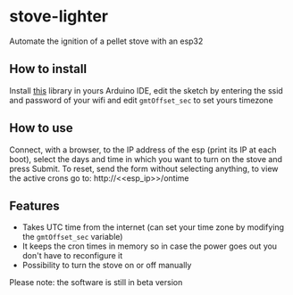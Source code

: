 # stove-lighter
Automate the ignition of a pellet stove with an esp32

## How to install
Install [this](https://github.com/Martin-Laclaustra/CronAlarms) library in yours Arduino IDE, edit the sketch by entering the ssid and password of your wifi and edit `gmtOffset_sec` to set yours timezone

## How to use
Connect, with a browser, to the IP address of the esp (print its IP at each boot), select the days and time in which you want to turn on the stove and press Submit. To reset, send the form without selecting anything, to view the active crons go to: http://<<esp_ip>>/ontime

## Features
*  Takes UTC time from the internet (can set your time zone by modifying the `gmtOffset_sec` variable)
*  It keeps the cron times in memory so in case the power goes out you don't have to reconfigure it
*  Possibility to turn the stove on or off manually

Please note: the software is still in beta version
